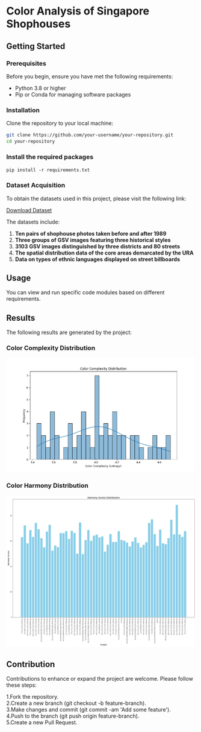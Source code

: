 # Color Analysis of Singapore Shophouses

## Getting Started

### Prerequisites

Before you begin, ensure you have met the following requirements:
- Python 3.8 or higher
- Pip or Conda for managing software packages

### Installation

Clone the repository to your local machine:

```bash
git clone https://github.com/your-username/your-repository.git
cd your-repository
```

### Install the required packages
```
pip install -r requirements.txt
```
### Dataset Acquisition

To obtain the datasets used in this project, please visit the following link:

[Download Dataset](https://drive.google.com/drive/folders/17HRaJwDykrcDPTvyUv12mjvVfu0BXLLQ?usp=sharing)

The datasets include:

1. **Ten pairs of shophouse photos taken before and after 1989**
2. **Three groups of GSV images featuring three historical styles**
3. **3103 GSV images distinguished by three districts and 80 streets**
4. **The spatial distribution data of the core areas demarcated by the URA**
5. **Data on types of ethnic languages displayed on street billboards**

## Usage
You can view and run specific code modules based on different requirements.

## Results

The following results are generated by the project:

### Color Complexity Distribution

![Color Complexity Distribution](output_result/S1_color%20complexity_distribution.png)

### Color Harmony Distribution

![Color Harmony Distribution](output_result/S1_color_harmony_distribution.png)


## Contribution
Contributions to enhance or expand the project are welcome. Please follow these steps:

1.Fork the repository.  
2.Create a new branch (git checkout -b feature-branch).  
3.Make changes and commit (git commit -am 'Add some feature').  
4.Push to the branch (git push origin feature-branch).  
5.Create a new Pull Request.  
